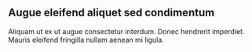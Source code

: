 ## Augue eleifend aliquet sed condimentum

Aliquam ut ex ut augue consectetur interdum. Donec hendrerit imperdiet. Mauris eleifend fringilla nullam aenean mi ligula.